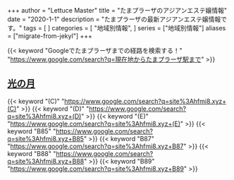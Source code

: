 +++
author = "Lettuce Master"
title = "たまプラーザのアジアンエステ嬢情報"
date = "2020-1-1"
description = "たまプラーザの最新アジアンエステ嬢情報です。"
tags = [
]
categories = [
    "地域別情報",
]
series = ["地域別情報"]
aliases = ["migrate-from-jekyl"]
+++

{{< keyword "Googleでたまプラーザまでの経路を検索する！" "https://www.google.com/search?q=現在地からたまプラーザ駅まで" >}}

## [光の月](http://hfmi8.xyz/)
{{< keyword "(C)" "https://www.google.com/search?q=site%3Ahfmi8.xyz+(C)" >}} {{< keyword "(D)" "https://www.google.com/search?q=site%3Ahfmi8.xyz+(D)" >}} {{< keyword "(E)" "https://www.google.com/search?q=site%3Ahfmi8.xyz+(E)" >}} {{< keyword "B85" "https://www.google.com/search?q=site%3Ahfmi8.xyz+B85" >}} {{< keyword "B87" "https://www.google.com/search?q=site%3Ahfmi8.xyz+B87" >}} {{< keyword "B88" "https://www.google.com/search?q=site%3Ahfmi8.xyz+B88" >}} {{< keyword "B89" "https://www.google.com/search?q=site%3Ahfmi8.xyz+B89" >}} 

